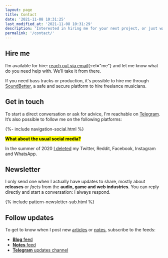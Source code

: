 ```yaml
---
layout: page
title: Contact
date: '2021-11-08 10:31:25'
last_modified_at: '2021-11-08 10:31:29'
description: 'Interested in hiring me for your next project, or just want to connect? Find all the info, including (some) social media and my irregular newsletter.'
permalink: '/contact/'
---
```

## Hire me

I’m available for hire: [reach out via email](mailto:hello@minutestomidnight.co.uk){:rel="me"} and let me know what do you need help with. We’ll take it from there. 

If you need bass tracks or production, it's possible to hire me through [SoundBetter](https://soundbetter.com/profiles/206552-minutes-to-midnight), a safe and secure platform to hire freelance musicians.

## Get in touch

To start a direct conversation or ask for advice, I'm reachable on [Telegram](https://t.me/minutes2midnight). It&rsquo;s also possible to follow me on the following platforms:

<div class="d-flex justify-content-center my-5">{%- include navigation-social.html %}</div>

<div class="alert alert-background-d-10 px-4 py-4" role="alert">
  <p class="text-center"><mark class="m2m-highlight text-center fw-bold px-2"><strong>What about the usual social media?</strong></mark></p>
  <p class="detached">In the summer of 2020 <a href="/blog/escape-from-social-media/">I deleted</a> my Twitter, Reddit, Facebook, Instagram and WhatsApp.</p>
</div>

## Newsletter

I only send one when I actually have updates to share, mostly about **releases** or *facts* from the **audio, game and web industries**. You can reply directly and start a conversation: I always respond.

{% include pattern-newsletter-sub.html %}

## Follow updates

To get to know when I post new [articles](/blog/) or [notes](/notes/), subscribe to the feeds:

- [**Blog** feed](/feed.xml)
- [**Notes** feed](/notes.xml)
- [**Telegram** updates channel](https://t.me/M2Mupdates)